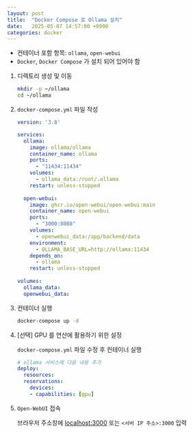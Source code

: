 ```yaml
---
layout: post
title:  "Docker Compose 로 Ollama 설치"
date:   2025-05-07 14:57:00 +0900
categories: docker
---
```

- 컨테이너 포함 항목: `ollama`, `open-webui`  
- `Docker`, `Docker Compose` 가 설치 되어 있어야 함  

1. 디렉토리 생성 및 이동

    ```bash
    mkdir -p ~/ollama
    cd ~/ollama
    ```

2. `docker-compose.yml` 파일 작성

    ```yaml
    version: '3.8'

    services:
      ollama:
        image: ollama/ollama
        container_name: ollama
        ports:
          - "11434:11434"
        volumes:
          - ollama_data:/root/.ollama
        restart: unless-stopped
      
      open-webui:
        image: ghcr.io/open-webui/open-webui:main
        container_name: open-webui
        ports:
          - "3000:8080"
        volumes:
          - openwebui_data:/app/backend/data
        environment:
          - OLLAMA_BASE_URL=http://ollama:11434
        depends_on:
          - ollama
        restart: unless-stopped
      
    volumes:
      ollama_data:
      openwebui_data:
    ```

3. 컨테이너 실행

    ```bash
    docker-compose up -d
    ```

4. [선택] GPU 를 연산에 활용하기 위한 설정

    `docker-compose.yml` 파일 수정 후 컨테이너 실행  

    ```yaml
    # ollama 서비스에 다음 내용 추가
    deploy:
      resources:
      reservations:
        devices:
        - capabilities: [gpu]
    ```

5. `Open-WebUI` 접속

    브라우저 주소창에 [localhost:3000](http://localhost:3000) 또는 `<서버 IP 주소>:3000` 입력  